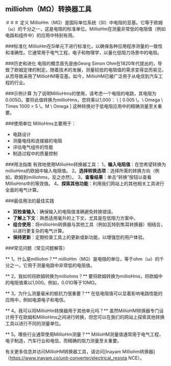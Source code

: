 ## milliohm（MΩ）转换器工具

＃＃＃ 定义
MillioHm（MΩ）是国际单位系统（SI）中电阻的亚基。它等于欧姆（ω）的千分之一，这是电阻的标准单位。MillioHm在测量非常低的电阻值（例如电路和组件中）的应用中特别有用。

###标准化
MillioHm在SI单元下进行标准化，以确保各种应用程序测量的一致性和准确性。它通常用于电气工程，电子和物理学，以量化低阻力场景中的电阻。

###历史和进化
电阻的概念首先是由Georg Simon Ohm在1820年代提出的，导致了欧姆定律的制定。随着技术的发展，测量较低的电阻值的需求变得显而易见，从而导致采用了MillioHM等亚基。如今，MillioHM已被广泛用于从电信到汽车工程的行业。

###示例计算
为了说明MillioHms的使用，请考虑一个电阻的电路，其电阻为0.005Ω。要将此值转换为millioHms，您将乘以1,000：
\ [
0.005 \，\ Omega \ Times 1000 = 5 \，M \ Omega
\]
这种转换对于低电阻应用中的精确测量至关重要。

###使用单位
MillioHms主要用于：
- 电路设计
- 测量电线和连接器的电阻
- 评估电气组件的性能
- 制造过程中的质量控制

###用法指南
有效地使用MillioHm转换器工具：
1。**输入电阻值**：在您希望转换为millioHms的欧姆中输入电阻值。
2。**选择转换选项**：选择所需的转换方向（例如，欧姆到milliohms，反之亦然）。
3。**查看结果**：单击“转换”按钮以查看MillioHms中的等效值。
4。**探索其他功能**：利用我们网站上的其他相关工具进行全面的电气计算。

###最佳用法的最佳实践
-  **双检查输入**：确保输入的电阻值准确避免转换错误。
-  **了解上下文**：熟悉适用毫升的上下文，尤其是在低阻力方案中。
-  **组合使用**：将millioHm转换器与其他工具（例如瓦特到焦耳转换器）相结合，以进行更复杂的电气计算。
-  **保持更新**：定期检查工具上的更新或新功能，以增强您的用户体验。

###常见问题（常见问题解答）

** 1。什么是milliohm？**
millioHm（MΩ）是电阻的单位，等于ohm（ω）的千分之一。它用于测量电路中非常低的电阻值。

** 2。我如何将欧姆转换为milliohms？**
要将欧姆转换为millioHms，将欧姆中的电阻值乘以1,000。例如，0.01Ω等于10MΩ。

** 3。为什么测量毫米的抵抗力很重要？**
在低电阻值可以显着影响电路性能的应用中，例如电源电子和电信。

** 4。我可以将MillioHm转换器用于其他单元吗？**
虽然MillioHM转换器专门设计用于在欧姆和MillioHms之间进行转换，但您可以在我们的网站上探索其他转换工具以进行不同的测量单位。

** 5。哪些行业通常使用MillioHm测量？**
MillioHM测量值通常用于电气工程，电子制造，汽车行业和电信，而精确的阻力测量至关重要。

有关更多信息并访问MillioHM转换器工具，请访问[Inayam Milliohm转换器]（https://www.inayam.co/unit-converter/electrical_resista NCE）。